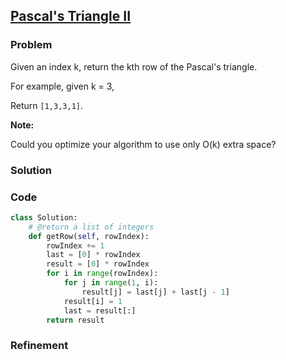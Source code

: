 ## [Pascal's Triangle II](https://leetcode.com/problems/pascals-triangle-ii/)

### Problem

Given an index k, return the kth row of the Pascal's triangle.

For example, given k = 3,

Return `[1,3,3,1]`.

__Note:__

Could you optimize your algorithm to use only O(k) extra space? 

### Solution


### Code

``` Python
class Solution:
    # @return a list of integers
    def getRow(self, rowIndex):
        rowIndex += 1
        last = [0] * rowIndex
        result = [0] * rowIndex
        for i in range(rowIndex):
            for j in range(1, i):
                result[j] = last[j] + last[j - 1]
            result[i] = 1
            last = result[:]
        return result
```

### Refinement
